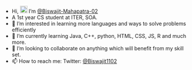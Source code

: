 - Hi, <img src="https://camo.githubusercontent.com/e8e7b06ecf583bc040eb60e44eb5b8e0ecc5421320a92929ce21522dbc34c891/68747470733a2f2f6d656469612e67697068792e636f6d2f6d656469612f6876524a434c467a6361737252346961377a2f67697068792e676966" width="20px"> I’m [@Biswajit-Mahapatra-02](https://github.com/Biswajit-Mahapatra-02)
- A 1st year CS student at ITER, SOA.
- 👀 I’m interested in learning more languages and ways to solve problems efficiently
- 🌱 I’m currently learning Java, C++, python, HTML, CSS, JS, R and much more.
- 💞️ I’m looking to collaborate on anything which will benefit from my skill set.
- 📫 How to reach me:
  Twitter: [@Biswajit1102](https://twitter.com/biswajit1102)

<!---
Biswajit-Mahapatra-02/Biswajit-Mahapatra-02 is a ✨ special ✨ repository because its `README.md` (this file) appears on your GitHub profile.
You can click the Preview link to take a look at your changes.
--->
